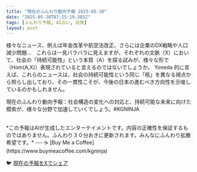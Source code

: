 ```yaml
---
title: "現在のふんわり動向予報 2025-05-30"
date: "2025-05-30T07:15:19.385Z"
tags: [ふんわり予報, AI占い, 日常]
layout: post
---
```



様々なニュース、例えば年金改革や航空法改正、さらには企業のDX戦略や人口減少問題…　これらは一見バラバラに見えますが、それぞれの文脈（X）において、社会の「持続可能性」という本質（A）を探る試みが、様々な形で（Hom(A,X)）表現されていると言えるのではないでしょうか。  Yoneda 的に言えば、これらのニュースは、社会の持続可能性という同じ「核」を異なる視点から照らし出しており、その一貫性こそが、今後の日本の進むべき方向性を示唆しているのかもしれません。

現在のふんわり動向予報：社会構造の変化への対応と、持続可能な未来に向けた模索が、様々な分野で加速していくでしょう。#KGNINJA

<br>
*この予報はAIが生成したエンターテイメントです。内容の正確性を保証するものではありません。ふんわり３０分おきに更新されます。みんなにふんわり拡散希望です。*
---
☕️ [Buy Me a Coffee](https://www.buymeacoffee.com/kgninja)

🐦 [現在の予報をXでシェア](https://twitter.com/intent/tweet?text=%E7%8F%BE%E5%9C%A8%E3%81%AE%E3%81%B5%E3%82%93%E3%82%8F%E3%82%8A%E4%BA%88%E5%A0%B1%3A%20%E3%80%8C%E6%A7%98%E3%80%85%E3%81%AA%E3%83%8B%E3%83%A5%E3%83%BC%E3%82%B9%E3%80%81%E4%BE%8B%E3%81%88%E3%81%B0%E5%B9%B4%E9%87%91%E6%94%B9%E9%9D%A9%E3%82%84%E8%88%AA%E7%A9%BA%E6%B3%95%E6%94%B9%E6%AD%A3%E3%80%81%E3%81%95%E3%82%89%E3%81%AB%E3%81%AF%E4%BC%81%E6%A5%AD%E3%81%AEDX%E6%88%A6%E7%95%A5%E3%82%84%E4%BA%BA%E5%8F%A3%E6%B8%9B%E5%B0%91%E5%95%8F%E9%A1%8C%E2%80%A6%E3%80%80%E3%81%93%E3%82%8C%E3%82%89%E3%81%AF%E4%B8%80%E8%A6%8B%E3%83%90%E3%83%A9%E3%83%90%E3%83%A9%E3%81%AB%E8%A6%8B%E3%81%88%E3%81%BE%E3%81%99%E3%81%8C%E3%80%81%E3%81%9D%E3%82%8C%E3%81%9E%E3%82%8C%E3%81%AE%E6%96%87%E8%84%88%EF%BC%88X%EF%BC%89%E3%81%AB%E3%81%8A%E3%81%84%E3%81%A6%E3%80%81%E7%A4%BE%E4%BC%9A%E3%81%AE%E3%80%8C%E6%8C%81%E7%B6%9A%E5%8F%AF%E8%83%BD%E6%80%A7%E3%80%8D%E3%81%A8%E3%81%84%E3%81%86%E6%9C%AC%E8%B3%AA%EF%BC%88A%EF%BC%89%E3%82%92%E6%8E%A2%E3%82%8B%E8%A9%A6%E3%81%BF...%E3%80%8D%23KGNINJA%20%E7%B6%9A%E3%81%8D%E3%81%AF%E3%83%96%E3%83%AD%E3%82%B0%E3%81%A7%EF%BC%81%F0%9F%91%87&url=https%3A%2F%2Fkg-ninja.github.io%2FFunwariyoso%2F)
